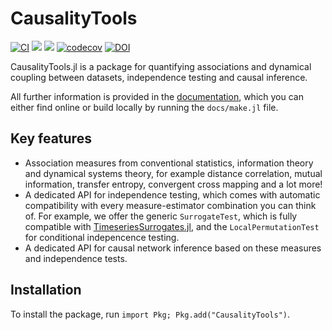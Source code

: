 # CausalityTools

[![CI](https://github.com/juliadynamics/CausalityTools.jl/workflows/CI/badge.svg)](https://github.com/JuliaDynamics/CausalityTools.jl/actions)
[![](https://img.shields.io/badge/docs-latest_tagged-blue.svg)](https://juliadynamics.github.io/CausalityTools.jl/stable/)
[![](https://img.shields.io/badge/docs-dev_(master)-blue.svg)](https://juliadynamics.github.io/CausalityTools.jl/dev/)
[![codecov](https://codecov.io/gh/JuliaDynamics/CausalityTools.jl/branch/master/graph/badge.svg?token=0b71n6x6AP)](https://codecov.io/gh/JuliaDynamics/CausalityTools.jl)
[![DOI](https://zenodo.org/badge/135443027.svg)](https://zenodo.org/badge/latestdoi/135443027)

CausalityTools.jl is a package for quantifying associations and dynamical coupling
between datasets, independence testing and causal inference.

All further information is provided in the
[documentation](https://juliadynamics.github.io/CausalityTools.jl/dev), which you can either
find online or build locally by running the `docs/make.jl` file.

## Key features

- Association measures from conventional statistics, information theory and dynamical
    systems theory, for example distance correlation, mutual information, transfer entropy,
    convergent cross mapping and a lot more!
- A dedicated API for independence testing, which comes with automatic compatibility with
    every measure-estimator combination you can think of. For example, we offer the generic
    `SurrogateTest`, which is fully compatible with
    [TimeseriesSurrogates.jl](https://github.com/JuliaDynamics/TimeseriesSurrogates.jl),
    and the `LocalPermutationTest` for conditional indepencence testing.
- A dedicated API for causal network inference based on these measures and independence
    tests.

## Installation

To install the package, run `import Pkg; Pkg.add("CausalityTools")`.
